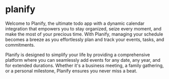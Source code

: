 # planify

Welcome to Planify, the ultimate todo app with a dynamic calendar integration that empowers you to stay organized, seize every moment, and make the most of your precious time. With Planify, managing your schedule becomes a breeze as you effortlessly plan and track your events, tasks, and commitments.

Planify is designed to simplify your life by providing a comprehensive platform where you can seamlessly add events for any date, any year, and for extended durations. Whether it's a business meeting, a family gathering, or a personal milestone, Planify ensures you never miss a beat.
